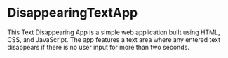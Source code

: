 # DisappearingTextApp
This Text Disappearing App is a simple web application built using HTML, CSS, and JavaScript. The app features a text area where any entered text disappears if there is no user input for more than two seconds.
